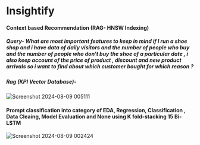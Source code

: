 # Insightify
#### Context based Recommendation (RAG- HNSW Indexing)
##### Query-  What are most important features to keep in mind if I run a shoe shop and i have data of daily visitors and the number of people who buy and the number of people who don't buy the shoe of a particular date , i also keep account of the price of product , discount and new product arrivals so i want to find about which customer bought for which reason ?
##### Rag (KPI Vector Database)- 
![Screenshot 2024-08-09 005111](https://github.com/user-attachments/assets/f1cf74ad-af8f-4a9c-9b78-770de3d61b47)
#### Prompt classification into category of EDA, Regression, Classification , Data Cleaing, Model Evaluation and None using K fold-stacking 15 Bi-LSTM
![Screenshot 2024-08-09 002424](https://github.com/user-attachments/assets/9412f2d8-35e9-4a51-a10f-1162536c2e89)


